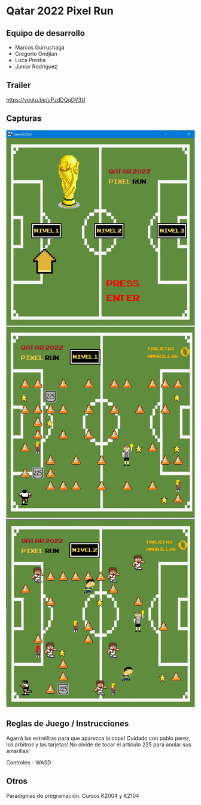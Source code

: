 # Qatar 2022 Pixel Run

## Equipo de desarrollo

- Marcos Gurruchaga
- Gregorio Ondjian
- Luca Prestia
- Junior Rodriguez

## Trailer
https://youtu.be/uPzdDQqDV3U

## Capturas

![mi foto](capturas/menu.jpg)
![mi foto](capturas/capturaNivel1.png)
![mi foto](capturas/capturaNivel2.png)

## Reglas de Juego / Instrucciones

Agarrá las estrellitas para que aparezca la copa!
Cuidado con pablo perez, los arbitros y las tarjetas!
No olvide de tocar el articulo 225 para anular sus amarillas!

Controles - WASD

## Otros
Paradigmas de programación. Cursos K2004 y K2104

